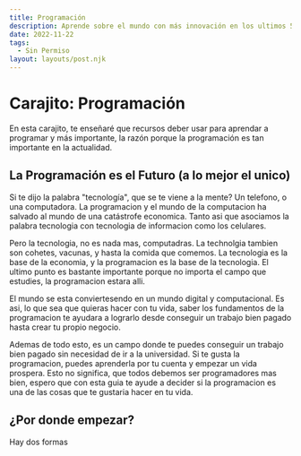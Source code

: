 ```yaml
---
title: Programación
description: Aprende sobre el mundo con más innovación en los ultimos 50 años
date: 2022-11-22
tags:
  - Sin Permiso
layout: layouts/post.njk
---
```


# Carajito: Programación 
En esta carajito, te enseñaré que recursos deber usar para aprendar a programar y más importante, la razón porque la programación es tan importante en la actualidad.

## La Programación es el Futuro (a lo mejor el unico)
Si te dijo la palabra "tecnología", que se te viene a la mente? Un telefono, o una computadora. La programacion y el mundo de la computacion ha salvado al mundo de una catástrofe economica. Tanto asi que asociamos la palabra tecnologia con tecnologia de informacion como los celulares. 

Pero la tecnologia, no es nada mas, computadras. La technolgia tambien son cohetes, vacunas, y hasta la comida que comemos. La tecnologia es la base de la economia, y la programacion es la base de la tecnologia. El ultimo punto es bastante importante porque no importa el campo que estudies, la programacion estara alli.

El mundo se esta conviertesendo en un mundo digital y computacional. Es asi, lo que sea que quieras hacer con tu vida, saber los fundamentos de la programacion te ayudara a lograrlo desde conseguir un trabajo bien pagado hasta crear tu propio negocio.

Ademas de todo esto, es un campo donde te puedes conseguir un trabajo bien pagado sin necesidad de ir a la universidad. Si te gusta la programacion, puedes aprenderla por tu cuenta y empezar un vida prospera. Esto no significa, que todos debemos ser programadores mas bien, espero que con esta guia te ayude a decider si la programacion es una de las cosas que te gustaria hacer en tu vida.

## ¿Por donde empezar?

Hay dos formas 

